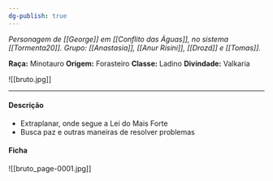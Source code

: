 ```yaml
---
dg-publish: true
---
```

*Personagem de [[George]] em [[Conflito das Águas]], no sistema [[Tormenta20]].*
*Grupo: [[Anastasia]], [[Anur Risini]], [[Drozd]] e [[Tomas]].*

**Raça:** Minotauro
**Origem:** Forasteiro
**Classe:** Ladino
**Divindade:** Valkaria

![[bruto.jpg]]

---
#### Descrição
- Extraplanar, onde segue a Lei do Mais Forte
- Busca paz e outras maneiras de resolver problemas

#### Ficha
![[bruto_page-0001.jpg]]